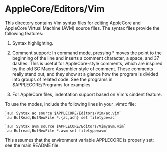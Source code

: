 AppleCore/Editors/Vim 
=====================

This directory contains Vim syntax files for editing AppleCore and AppleCore
Virtual Machine (AVM) source files. The syntax files provide the following
features:

1.  Syntax highlighting.

2.  Comment support: In command mode, pressing * moves the point to the
beginning of the line and inserts a comment character, a space, and 37 dashes.
This is useful for AppleCore-style comments, which are inspired by the old SC
Macro Assembler style of comment.  These comments really stand out, and they
show at a glance how the program is divided into groups of related code.  See
the programs in $APPLECORE/Programs for examples.

3.  For AppleCore files, indentation support based on Vim's cindent feature.

To use the modes, include the following lines in your .vimrc file:

    `au! Syntax ac source $APPLECORE/Editors/Vim/ac.vim`  
    `au BufRead,BufNewFile *.{ac,ach} set filetype=ac`

    `au! Syntax avm source $APPLECORE/Editors/Vim/avm.vim`  
    `au Bufread,BufNewFile *.avm set filetype=avm`

This assumes that the environment variable APPLECORE is properly set; see the
main README file.

